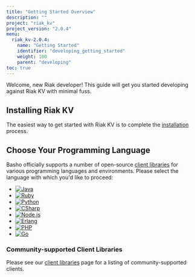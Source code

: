 ```yaml
---
title: "Getting Started Overview"
description: ""
project: "riak_kv"
project_version: "2.0.4"
menu:
  riak_kv-2.0.4:
    name: "Getting Started"
    identifier: "developing_getting_started"
    weight: 100
    parent: "developing"
toc: true
---
```


[install index]: /riak/kv/2.0.4/setup/installing
[dev client libraries]: /riak/kv/2.0.4/developing/client-libraries

Welcome, new Riak developer! This guide will get you started developing
against Riak KV with minimal fuss.

## Installing Riak KV

The easiest way to get started with Riak KV is to complete the
[installation][install index] process.

## Choose Your Programming Language

Basho officially supports a number of open-source [client libraries][dev client libraries]
for various programming languages and environments. Please select the
language with which you'd like to proceed:

<ul class="planguages">
<li><a href="java/"><img src="/images/plangs/java.jpg" alt="Java"></a></li>
<li><a href="ruby/"><img src="/images/plangs/ruby.jpg" alt="Ruby"></a></li>
<li><a href="python/"><img src="/images/plangs/python.png" alt="Python"></a></li>
<li><a href="csharp/"><img src="/images/plangs/csharp.png" alt="CSharp"></a></li>
<li><a href="nodejs/"><img src="/images/plangs/nodejs.png" alt="Node.js"></a></li>
<li><a href="erlang/"><img src="/images/plangs/erlang.jpg" alt="Erlang"></a></li>
<li><a href="php/"><img src="/images/plangs/php.png" alt="PHP"></a></li>
<li><a href="golang/"><img src="/images/plangs/golang.png" alt="Go"></a></li>
</ul>

### Community-supported Client Libraries

Please see our [client libraries][dev client libraries] page for a listing of
community-supported clients.
